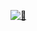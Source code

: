 [<img alt="🦑" src="https://github.com/Crisu1710/Crisu1710/blob/master/metrics.svg">](https://github.com/Crisu1710/metrics)

